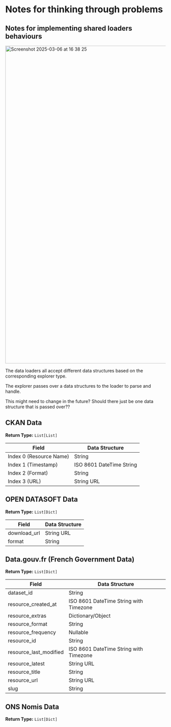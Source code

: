 # Notes for thinking through problems

## Notes for implementing shared loaders behaviours

<img width="995" alt="Screenshot 2025-03-06 at 16 38 25" src="https://github.com/user-attachments/assets/5a25b2a8-2177-49a9-a581-0103f5d3f82b"/>

The data loaders all accept different data structures based on the corresponding explorer type.

The explorer passes over a data structures to the loader to parse and handle.

This might need to change in the future? Should there just be one data structure that is passed over??

## CKAN Data

**Return Type:** `List[List]`

| Field                   | Data Structure           |
| ----------------------- | ------------------------ |
| Index 0 (Resource Name) | String                   |
| Index 1 (Timestamp)     | ISO 8601 DateTime String |
| Index 2 (Format)        | String                   |
| Index 3 (URL)           | String URL               |

## OPEN DATASOFT Data

**Return Type:** `List[Dict]`

| Field        | Data Structure |
| ------------ | -------------- |
| download_url | String URL     |
| format       | String         |

## Data.gouv.fr (French Government Data)

**Return Type:** `List[Dict]`

| Field                  | Data Structure                         |
| ---------------------- | -------------------------------------- |
| dataset_id             | String                                 |
| resource_created_at    | ISO 8601 DateTime String with Timezone |
| resource_extras        | Dictionary/Object                      |
| resource_format        | String                                 |
| resource_frequency     | Nullable                               |
| resource_id            | String                                 |
| resource_last_modified | ISO 8601 DateTime String with Timezone |
| resource_latest        | String URL                             |
| resource_title         | String                                 |
| resource_url           | String URL                             |
| slug                   | String                                 |

## ONS Nomis Data

**Return Type:** `List[Dict]`
